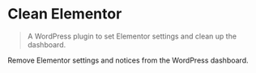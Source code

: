 # Clean Elementor

> A WordPress plugin to set Elementor settings and clean up the dashboard.

Remove Elementor settings and notices from the WordPress dashboard.
